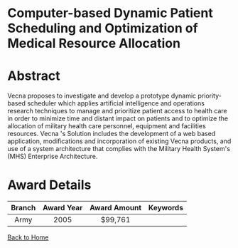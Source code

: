 
Computer-based Dynamic Patient Scheduling and Optimization of Medical Resource Allocation
=========================================================================================

# Abstract


Vecna proposes to investigate and develop a prototype dynamic priority-based scheduler which applies artificial intelligence and operations research techniques to manage and prioritize patient access to health care in order to minimize time and distant impact on patients and to optimize the allocation of military health care personnel, equipment and facilities resources.  Vecna 's Solution includes the development of a web based application, modifications and incorporation of existing Vecna products, and use of a system architecture that complies with the Military Health System's (MHS) Enterprise Architecture.  

# Award Details

|Branch|Award Year|Award Amount|Keywords|
| :---: | :---: | :---: | :---: |
|Army|2005|$99,761||
  
  


[Back to Home](https://github.com/chrischow/dod_sbir_awards/JH/#2277)